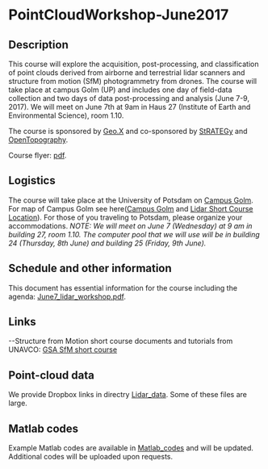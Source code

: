 # PointCloudWorkshop-June2017

## Description
This course will explore the acquisition, post-processing, and classification of point clouds derived from airborne and terrestrial lidar scanners and structure from motion (SfM) photogrammetry from drones. The course will take place at campus Golm (UP) and includes one day of field-data collection and two days of data post-processing and analysis (June 7-9, 2017).
We will meet on June 7th at 9am in Haus 27 (Institute of Earth and Environmental Science), room 1.10.

The course is sponsored by <a href="http://www.geo-x.net/koordinierungsplattform-geox/">Geo.X</a> and co-sponsored by <a href="http://www.irtg-strategy.de">StRATEGy</a> and <a href="http://www.opentopography.org/">OpenTopography</a>.

Course flyer: <a href ="https://drive.google.com/file/d/0B2YW8UjIIMEhSmpEOU1qZUpuZUE/view?usp=sharing">pdf</a>.

## Logistics
The course will take place at the University of Potsdam on <a href="https://www.google.de/maps/place/Karl-Liebknecht-Stra%C3%9Fe+24,+14476+Potsdam/">Campus Golm</a>. For map of Campus Golm see here(<a href="http://www.uni-potsdam.de/db/zeik-portal/gm/lageplan-up.php?komplex=2">Campus Golm</a> and <a href="http://bit.ly/2rdCkvg">Lidar Short Course Location</a>). For those of you traveling to Potsdam, please organize your accommodations. <i>NOTE: We will meet on June 7 (Wednesday) at 9 am in building 27, room 1.10. The computer pool that we will use will be in building 24 (Thursday, 8th June) and building 25 (Friday, 9th June).</i>

## Schedule and other information
This document has essential information for the course including the agenda: <a href="https://github.com/UP-RS-ESP/PointCloudWorkshop-June2017/blob/master/June7_lidar_workshop.pdf">June7_lidar_workshop.pdf</a>.

## Links
--Structure from Motion short course documents and tutorials from UNAVCO: <a href="http://kb.unavco.org/kb/article/2016-gsa-introduction-to-structure-from-motion-sfm-photogrammetry-for-earth-science-research-and-education-short-course-859.html">GSA SfM short course</a>


## Point-cloud data
We provide Dropbox links in directry [Lidar_data](Lidar_data). Some of these files are large.

## Matlab codes
Example Matlab codes are available in [Matlab_codes](Matlab_codes) and will be updated. Additional codes will be uploaded upon requests.
